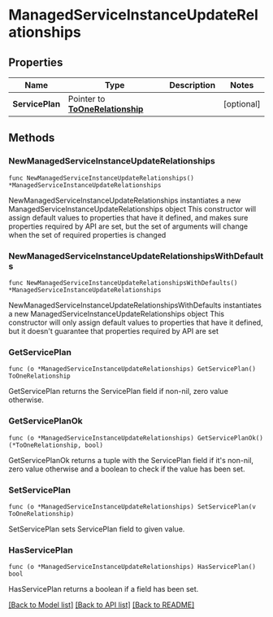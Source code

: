 # ManagedServiceInstanceUpdateRelationships

## Properties

Name | Type | Description | Notes
------------ | ------------- | ------------- | -------------
**ServicePlan** | Pointer to [**ToOneRelationship**](ToOneRelationship.md) |  | [optional] 

## Methods

### NewManagedServiceInstanceUpdateRelationships

`func NewManagedServiceInstanceUpdateRelationships() *ManagedServiceInstanceUpdateRelationships`

NewManagedServiceInstanceUpdateRelationships instantiates a new ManagedServiceInstanceUpdateRelationships object
This constructor will assign default values to properties that have it defined,
and makes sure properties required by API are set, but the set of arguments
will change when the set of required properties is changed

### NewManagedServiceInstanceUpdateRelationshipsWithDefaults

`func NewManagedServiceInstanceUpdateRelationshipsWithDefaults() *ManagedServiceInstanceUpdateRelationships`

NewManagedServiceInstanceUpdateRelationshipsWithDefaults instantiates a new ManagedServiceInstanceUpdateRelationships object
This constructor will only assign default values to properties that have it defined,
but it doesn't guarantee that properties required by API are set

### GetServicePlan

`func (o *ManagedServiceInstanceUpdateRelationships) GetServicePlan() ToOneRelationship`

GetServicePlan returns the ServicePlan field if non-nil, zero value otherwise.

### GetServicePlanOk

`func (o *ManagedServiceInstanceUpdateRelationships) GetServicePlanOk() (*ToOneRelationship, bool)`

GetServicePlanOk returns a tuple with the ServicePlan field if it's non-nil, zero value otherwise
and a boolean to check if the value has been set.

### SetServicePlan

`func (o *ManagedServiceInstanceUpdateRelationships) SetServicePlan(v ToOneRelationship)`

SetServicePlan sets ServicePlan field to given value.

### HasServicePlan

`func (o *ManagedServiceInstanceUpdateRelationships) HasServicePlan() bool`

HasServicePlan returns a boolean if a field has been set.


[[Back to Model list]](../README.md#documentation-for-models) [[Back to API list]](../README.md#documentation-for-api-endpoints) [[Back to README]](../README.md)


